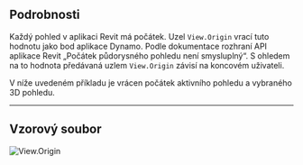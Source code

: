 ## Podrobnosti
Každý pohled v aplikaci Revit má počátek. Uzel `View.Origin` vrací tuto hodnotu jako bod aplikace Dynamo. Podle dokumentace rozhraní API aplikace Revit „Počátek půdorysného pohledu není smysluplný“. S ohledem na to hodnota předávaná uzlem `View.Origin` závisí na koncovém uživateli.

V níže uvedeném příkladu je vrácen počátek aktivního pohledu a vybraného 3D pohledu.
___
## Vzorový soubor

![View.Origin](./Revit.Elements.Views.View.Origin_img.jpg)
